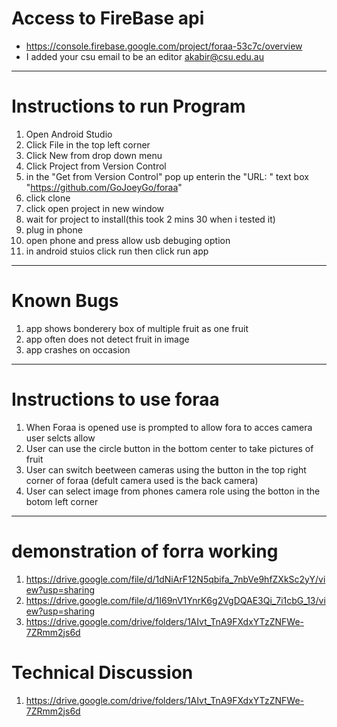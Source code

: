 # Access to FireBase api
- https://console.firebase.google.com/project/foraa-53c7c/overview
- I added your csu email to be an editor akabir@csu.edu.au
----
# Instructions to run Program
1. Open Android Studio
2. Click File in the top left corner
3. Click New from drop down menu
4. Click Project from Version Control
5. in the "Get from Version Control" pop up enterin the "URL: " text box "https://github.com/GoJoeyGo/foraa"
6. click clone
7. click open project in new window
8. wait for project to install(this took 2 mins 30 when i tested it)
9. plug in phone
10. open phone and press allow usb debuging option
11. in android stuios click run then click run app
-----
# Known Bugs
1. app shows bonderery box of multiple fruit as one fruit 
2. app often does not detect fruit in image 
3. app crashes on occasion 

----
# Instructions to use foraa
1. When Foraa is opened use is prompted to allow fora to acces camera  user selcts allow
2. User can use the circle button in the bottom center to take pictures of fruit
2. User can switch beetween cameras using the button in the top right corner of foraa (defult camera used is the back camera)
3. User can select image from phones camera role using the botton in the botom left corner

----
# demonstration of forra working
1. https://drive.google.com/file/d/1dNiArF12N5qbifa_7nbVe9hfZXkSc2yY/view?usp=sharing
2. https://drive.google.com/file/d/1I69nV1YnrK6g2VgDQAE3Qi_7i1cbG_13/view?usp=sharing
3. https://drive.google.com/drive/folders/1AIvt_TnA9FXdxYTzZNFWe-7ZRmm2js6d

# Technical Discussion
1. https://drive.google.com/drive/folders/1AIvt_TnA9FXdxYTzZNFWe-7ZRmm2js6d

